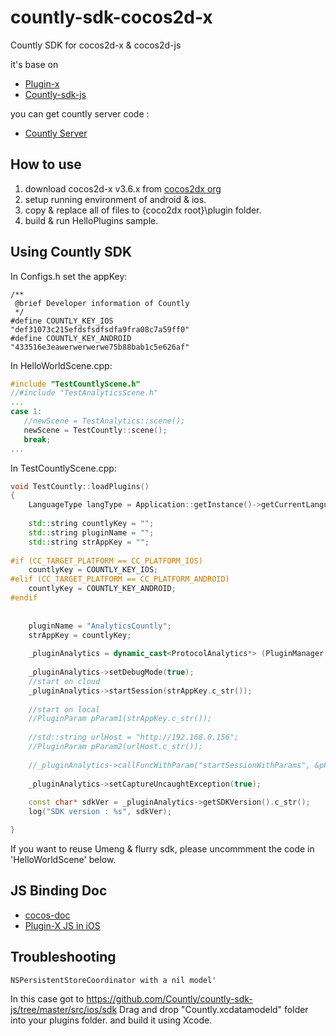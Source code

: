 # countly-sdk-cocos2d-x
Countly SDK for cocos2d-x &amp; cocos2d-js

it's base on

- [Plugin-x](https://github.com/cocos2d-x/plugin-x)
- [Countly-sdk-js](https://github.com/Countly/countly-sdk-js)

you can get countly server code :
- [Countly Server](https://github.com/Countly/countly-server)


## How to use

1. download cocos2d-x v3.6.x from [cocos2dx org](http://www.cocos2d-x.org/download)
2. setup running environment of android & ios.
3. copy & replace all of files to {coco2dx root}\plugin folder.
4. build & run HelloPlugins sample.

## Using Countly SDK

In Configs.h set the appKey:
```
/**
 @brief Developer information of Countly
 */
#define COUNTLY_KEY_IOS           "def31073c215efdsfsdfsdfa9fra08c7a59ff0"
#define COUNTLY_KEY_ANDROID       "433516e3eawerwerwerwe75b88bab1c5e626af"    
```

In HelloWorldScene.cpp:
```c++
#include "TestCountlyScene.h"
//#include "TestAnalyticsScene.h"
...
case 1:
   //newScene = TestAnalytics::scene();
   newScene = TestCountly::scene();
   break;
...
```
In TestCountlyScene.cpp:
```c++
void TestCountly::loadPlugins()
{
    LanguageType langType = Application::getInstance()->getCurrentLanguage();
    
    std::string countlyKey = "";
    std::string pluginName = "";
    std::string strAppKey = "";
    
#if (CC_TARGET_PLATFORM == CC_PLATFORM_IOS)
    countlyKey = COUNTLY_KEY_IOS;
#elif (CC_TARGET_PLATFORM == CC_PLATFORM_ANDROID)
    countlyKey = COUNTLY_KEY_ANDROID;
#endif
    
    
    pluginName = "AnalyticsCountly";
    strAppKey = countlyKey;
    
    _pluginAnalytics = dynamic_cast<ProtocolAnalytics*> (PluginManager::getInstance()->loadPlugin(pluginName.c_str()));
    
    _pluginAnalytics->setDebugMode(true);
    //start on cloud
    _pluginAnalytics->startSession(strAppKey.c_str());
    
    //start on local
    //PluginParam pParam1(strAppKey.c_str());
    
    //std::string urlHost = "http://192.168.0.156";
    //PluginParam pParam2(urlHost.c_str());
    
    //_pluginAnalytics->callFuncWithParam("startSessionWithParams", &pParam1,&pParam2, NULL);
    
    _pluginAnalytics->setCaptureUncaughtException(true);
    
    const char* sdkVer = _pluginAnalytics->getSDKVersion().c_str();
    log("SDK version : %s", sdkVer);

}
```

If you want to reuse Umeng & flurry sdk, please uncommment the code in 'HelloWorldScene' below.

## JS Binding Doc
- [cocos-doc](https://github.com/chukong/cocos-docs/tree/master/manual/framework/html5/jsb/plugin-x)
- [Plugin-X JS in iOS](https://github.com/chukong/cocos-docs/blob/master/manual/framework/html5/jsb/plugin-x/how-to-use-plugin-x-on-iOS/zh.md)

## Troubleshooting
```
NSPersistentStoreCoordinator with a nil model'
```
In this case got to 
https://github.com/Countly/countly-sdk-js/tree/master/src/ios/sdk
Drag and drop "Countly.xcdatamodeld" folder into your plugins folder.
and build it using Xcode.
